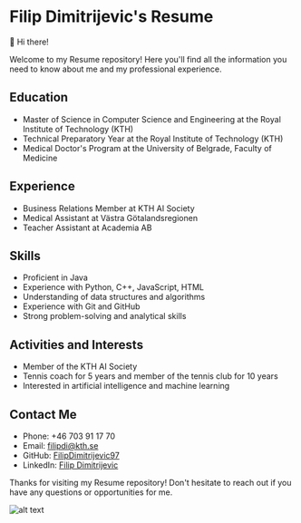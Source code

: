 # Filip Dimitrijevic's Resume

:wave: Hi there!

Welcome to my Resume repository! Here you'll find all the information you need to know about me and my professional experience.

## Education
- Master of Science in Computer Science and Engineering at the Royal Institute of Technology (KTH)
- Technical Preparatory Year at the Royal Institute of Technology (KTH)
- Medical Doctor's Program at the University of Belgrade, Faculty of Medicine

## Experience
- Business Relations Member at KTH AI Society
- Medical Assistant at Västra Götalandsregionen
- Teacher Assistant at Academia AB

## Skills
- Proficient in Java
- Experience with Python, C++, JavaScript, HTML
- Understanding of data structures and algorithms
- Experience with Git and GitHub
- Strong problem-solving and analytical skills

## Activities and Interests
- Member of the KTH AI Society
- Tennis coach for 5 years and member of the tennis club for 10 years
- Interested in artificial intelligence and machine learning

## Contact Me
- Phone: +46 703 91 17 70
- Email: filipdi@kth.se
- GitHub: [FilipDimitrijevic97](https://github.com/FilipDimitrijevic97)
- LinkedIn: [Filip Dimitrijevic](https://www.linkedin.com/in/filip-dimitrijevic-6b0543215/)

Thanks for visiting my Resume repository! Don't hesitate to reach out if you have any questions or opportunities for me.

![alt text](https://media.giphy.com/media/jwFbMfYthIM6pttfjF/giphy.gif)